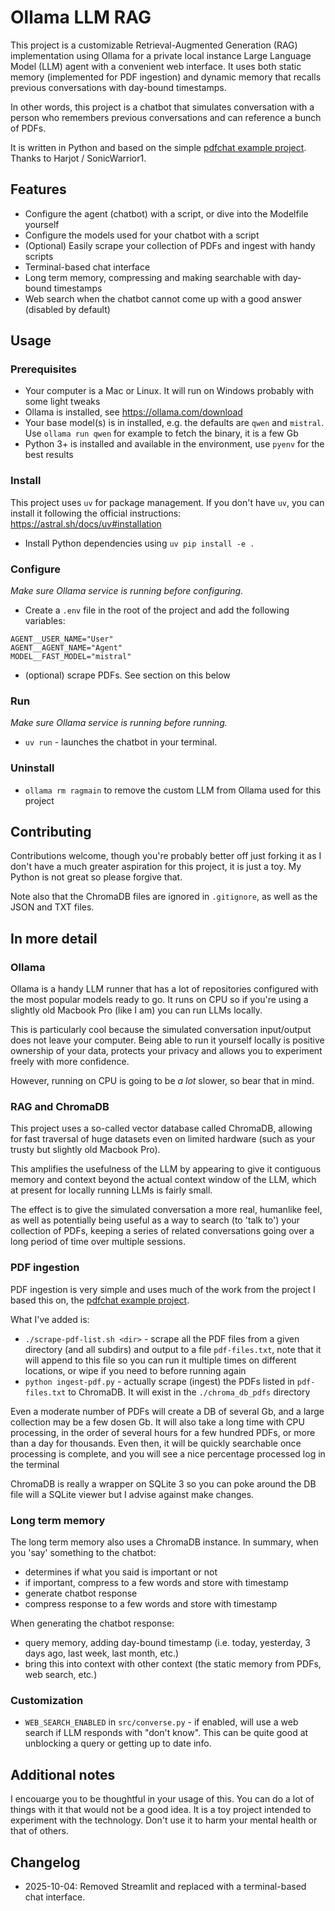 # Ollama LLM RAG

This project is a customizable Retrieval-Augmented Generation (RAG) implementation using Ollama for a private local instance Large Language Model (LLM) agent with a convenient web interface. It uses both static memory (implemented for PDF ingestion) and dynamic memory that recalls previous conversations with day-bound timestamps.

In other words, this project is a chatbot that simulates conversation with a person who remembers previous conversations and can reference a bunch of PDFs.

It is written in Python and based on the simple [pdfchat example project](https://github.com/SonicWarrior1/pdfchat). Thanks to Harjot / SonicWarrior1.

## Features

- Configure the agent (chatbot) with a script, or dive into the Modelfile yourself
- Configure the models used for your chatbot with a script
- (Optional) Easily scrape your collection of PDFs and ingest with handy scripts
- Terminal-based chat interface
- Long term memory, compressing and making searchable with day-bound timestamps
- Web search when the chatbot cannot come up with a good answer (disabled by default)

## Usage

### Prerequisites

- Your computer is a Mac or Linux. It will run on Windows probably with some light tweaks
- Ollama is installed, see https://ollama.com/download
- Your base model(s) is in installed, e.g. the defaults are `qwen` and `mistral`. Use `ollama run qwen` for example to fetch the binary, it is a few Gb
- Python 3+ is installed and available in the environment, use `pyenv` for the best results

### Install

This project uses `uv` for package management. If you don't have `uv`, you can install it following the official instructions: https://astral.sh/docs/uv#installation

- Install Python dependencies using `uv pip install -e .`

### Configure

_Make sure Ollama service is running before configuring._

- Create a `.env` file in the root of the project and add the following variables:

```
AGENT__USER_NAME="User"
AGENT__AGENT_NAME="Agent"
MODEL__FAST_MODEL="mistral"
```

- (optional) scrape PDFs. See section on this below

### Run

_Make sure Ollama service is running before running._

- `uv run` - launches the chatbot in your terminal.

### Uninstall

- `ollama rm ragmain` to remove the custom LLM from Ollama used for this project

## Contributing

Contributions welcome, though you're probably better off just forking it as I don't have a much greater aspiration for this project, it is just a toy. My Python is not great so please forgive that.

Note also that the ChromaDB files are ignored in `.gitignore`, as well as the JSON and TXT files.

## In more detail

### Ollama

Ollama is a handy LLM runner that has a lot of repositories configured with the most popular models ready to go. It runs on CPU so if you're using a slightly old Macbook Pro (like I am) you can run LLMs locally.

This is particularly cool because the simulated conversation input/output does not leave your computer. Being able to run it yourself locally is positive ownership of your data, protects your privacy and allows you to experiment freely with more confidence.

However, running on CPU is going to be _a lot_ slower, so bear that in mind.

### RAG and ChromaDB

This project uses a so-called vector database called ChromaDB, allowing for fast traversal of huge datasets even on limited hardware (such as your trusty but slightly old Macbook Pro).

This amplifies the usefulness of the LLM by appearing to give it contiguous memory and context beyond the actual context window of the LLM, which at present for locally running LLMs is fairly small.

The effect is to give the simulated conversation a more real, humanlike feel, as well as potentially being useful as a way to search (to 'talk to') your collection of PDFs, keeping a series of related conversations going over a long period of time over multiple sessions.

### PDF ingestion

PDF ingestion is very simple and uses much of the work from the project I based this on, the [pdfchat example project](https://github.com/SonicWarrior1/pdfchat).

What I've added is:

- `./scrape-pdf-list.sh <dir>` - scrape all the PDF files from a given directory (and all subdirs) and output to a file `pdf-files.txt`, note that it will append to this file so you can run it multiple times on different locations, or wipe if you need to before running again
- `python ingest-pdf.py` - actually scrape (ingest) the PDFs listed in `pdf-files.txt` to ChromaDB. It will exist in the `./chroma_db_pdfs` directory

Even a moderate number of PDFs will create a DB of several Gb, and a large collection may be a few dosen Gb. It will also take a long time with CPU processing, in the order of several hours for a few hundred PDFs, or more than a day for thousands. Even then, it will be quickly searchable once processing is complete, and you will see a nice percentage processed log in the terminal

ChromaDB is really a wrapper on SQLite 3 so you can poke around the DB file will a SQLite viewer but I advise against make changes.

### Long term memory

The long term memory also uses a ChromaDB instance. In summary, when you 'say' something to the chatbot:

- determines if what you said is important or not
- if important, compress to a few words and store with timestamp
- generate chatbot response
- compress response to a few words and store with timestamp

When generating the chatbot response:

- query memory, adding day-bound timestamp (i.e. today, yesterday, 3 days ago, last week, last month, etc.)
- bring this into context with other context (the static memory from PDFs, web search, etc.)

### Customization

- `WEB_SEARCH_ENABLED` in `src/converse.py` - if enabled, will use a web search if LLM responds with "don't know". This can be quite good at unblocking a query or getting up to date info.

## Additional notes

I encouarge you to be thoughtful in your usage of this. You can do a lot of things with it that would not be a good idea. It is a toy project intended to experiment with the technology. Don't use it to harm your mental health or that of others.

## Changelog

- 2025-10-04: Removed Streamlit and replaced with a terminal-based chat interface.
